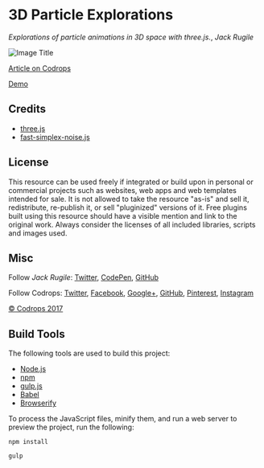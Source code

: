 # 3D Particle Explorations

*Explorations of particle animations in 3D space with three.js.*, *Jack Rugile*

![Image Title](link)

[Article on Codrops]()

[Demo]()

## Credits

- [three.js](https://threejs.org/)
- [fast-simplex-noise.js](https://github.com/matthiasdv/fast-simplex-noise-js)

## License
This resource can be used freely if integrated or build upon in personal or commercial projects such as websites, web apps and web templates intended for sale. It is not allowed to take the resource "as-is" and sell it, redistribute, re-publish it, or sell "pluginized" versions of it. Free plugins built using this resource should have a visible mention and link to the original work. Always consider the licenses of all included libraries, scripts and images used.

## Misc

Follow *Jack Rugile*: [Twitter](https://www.twitter.com/jackrugile), [CodePen](https://codepen.io/jackrugile/), [GitHub](https://www.github.com/jackrugile)

Follow Codrops: [Twitter](http://www.twitter.com/codrops), [Facebook](http://www.facebook.com/codrops), [Google+](https://plus.google.com/101095823814290637419), [GitHub](https://github.com/codrops), [Pinterest](http://www.pinterest.com/codrops/), [Instagram](https://www.instagram.com/codropsss/)

[© Codrops 2017](http://www.codrops.com)

## Build Tools

The following tools are used to build this project:

- [Node.js](https://nodejs.org/en/)
- [npm](https://www.npmjs.com/)
- [gulp.js](https://gulpjs.com/)
- [Babel](https://babeljs.io/)
- [Browserify](http://browserify.org/)

To process the JavaScript files, minify them, and run a web server to preview the project, run the following:

`npm install`

`gulp`
